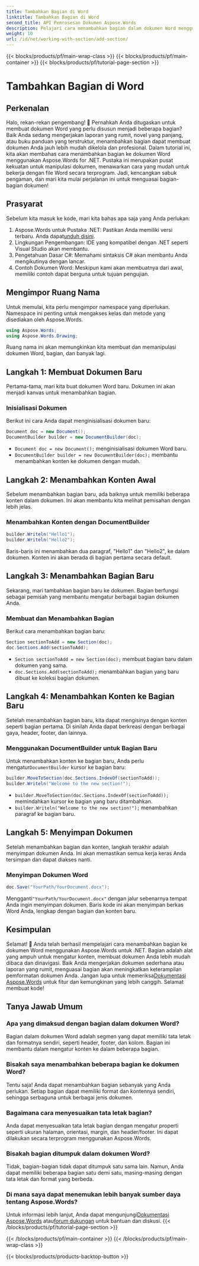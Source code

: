 ```yaml
---
title: Tambahkan Bagian di Word
linktitle: Tambahkan Bagian di Word
second_title: API Pemrosesan Dokumen Aspose.Words
description: Pelajari cara menambahkan bagian dalam dokumen Word menggunakan Aspose.Words untuk .NET. Panduan ini mencakup semuanya, mulai dari membuat dokumen hingga menambahkan dan mengelola bagian.
weight: 10
url: /id/net/working-with-section/add-section/
---
```


{{< blocks/products/pf/main-wrap-class >}}
{{< blocks/products/pf/main-container >}}
{{< blocks/products/pf/tutorial-page-section >}}

# Tambahkan Bagian di Word


## Perkenalan

Halo, rekan-rekan pengembang! 👋 Pernahkah Anda ditugaskan untuk membuat dokumen Word yang perlu disusun menjadi beberapa bagian? Baik Anda sedang mengerjakan laporan yang rumit, novel yang panjang, atau buku panduan yang terstruktur, menambahkan bagian dapat membuat dokumen Anda jauh lebih mudah dikelola dan profesional. Dalam tutorial ini, kita akan membahas cara menambahkan bagian ke dokumen Word menggunakan Aspose.Words for .NET. Pustaka ini merupakan pusat kekuatan untuk manipulasi dokumen, menawarkan cara yang mudah untuk bekerja dengan file Word secara terprogram. Jadi, kencangkan sabuk pengaman, dan mari kita mulai perjalanan ini untuk menguasai bagian-bagian dokumen!

## Prasyarat

Sebelum kita masuk ke kode, mari kita bahas apa saja yang Anda perlukan:

1.  Aspose.Words untuk Pustaka .NET: Pastikan Anda memiliki versi terbaru. Anda dapat[unduh disini](https://releases.aspose.com/words/net/).
2. Lingkungan Pengembangan: IDE yang kompatibel dengan .NET seperti Visual Studio akan membantu.
3. Pengetahuan Dasar C#: Memahami sintaksis C# akan membantu Anda mengikutinya dengan lancar.
4. Contoh Dokumen Word: Meskipun kami akan membuatnya dari awal, memiliki contoh dapat berguna untuk tujuan pengujian.

## Mengimpor Ruang Nama

Untuk memulai, kita perlu mengimpor namespace yang diperlukan. Namespace ini penting untuk mengakses kelas dan metode yang disediakan oleh Aspose.Words.

```csharp
using Aspose.Words;
using Aspose.Words.Drawing;
```

Ruang nama ini akan memungkinkan kita membuat dan memanipulasi dokumen Word, bagian, dan banyak lagi.

## Langkah 1: Membuat Dokumen Baru

Pertama-tama, mari kita buat dokumen Word baru. Dokumen ini akan menjadi kanvas untuk menambahkan bagian.

### Inisialisasi Dokumen

Berikut ini cara Anda dapat menginisialisasi dokumen baru:

```csharp
Document doc = new Document();
DocumentBuilder builder = new DocumentBuilder(doc);
```

- `Document doc = new Document();` menginisialisasi dokumen Word baru.
- `DocumentBuilder builder = new DocumentBuilder(doc);` membantu menambahkan konten ke dokumen dengan mudah.

## Langkah 2: Menambahkan Konten Awal

Sebelum menambahkan bagian baru, ada baiknya untuk memiliki beberapa konten dalam dokumen. Ini akan membantu kita melihat pemisahan dengan lebih jelas.

### Menambahkan Konten dengan DocumentBuilder

```csharp
builder.Writeln("Hello1");
builder.Writeln("Hello2");
```

Baris-baris ini menambahkan dua paragraf, "Hello1" dan "Hello2", ke dalam dokumen. Konten ini akan berada di bagian pertama secara default.

## Langkah 3: Menambahkan Bagian Baru

Sekarang, mari tambahkan bagian baru ke dokumen. Bagian berfungsi sebagai pemisah yang membantu mengatur berbagai bagian dokumen Anda.

### Membuat dan Menambahkan Bagian

Berikut cara menambahkan bagian baru:

```csharp
Section sectionToAdd = new Section(doc);
doc.Sections.Add(sectionToAdd);
```

- `Section sectionToAdd = new Section(doc);` membuat bagian baru dalam dokumen yang sama.
- `doc.Sections.Add(sectionToAdd);` menambahkan bagian yang baru dibuat ke koleksi bagian dokumen.

## Langkah 4: Menambahkan Konten ke Bagian Baru

Setelah menambahkan bagian baru, kita dapat mengisinya dengan konten seperti bagian pertama. Di sinilah Anda dapat berkreasi dengan berbagai gaya, header, footer, dan lainnya.

### Menggunakan DocumentBuilder untuk Bagian Baru

 Untuk menambahkan konten ke bagian baru, Anda perlu mengatur`DocumentBuilder` kursor ke bagian baru:

```csharp
builder.MoveToSection(doc.Sections.IndexOf(sectionToAdd));
builder.Writeln("Welcome to the new section!");
```

- `builder.MoveToSection(doc.Sections.IndexOf(sectionToAdd));` memindahkan kursor ke bagian yang baru ditambahkan.
- `builder.Writeln("Welcome to the new section!");` menambahkan paragraf ke bagian baru.

## Langkah 5: Menyimpan Dokumen

Setelah menambahkan bagian dan konten, langkah terakhir adalah menyimpan dokumen Anda. Ini akan memastikan semua kerja keras Anda tersimpan dan dapat diakses nanti.

### Menyimpan Dokumen Word

```csharp
doc.Save("YourPath/YourDocument.docx");
```

 Mengganti`"YourPath/YourDocument.docx"` dengan jalur sebenarnya tempat Anda ingin menyimpan dokumen. Baris kode ini akan menyimpan berkas Word Anda, lengkap dengan bagian dan konten baru.

## Kesimpulan

 Selamat! 🎉 Anda telah berhasil mempelajari cara menambahkan bagian ke dokumen Word menggunakan Aspose.Words untuk .NET. Bagian adalah alat yang ampuh untuk mengatur konten, membuat dokumen Anda lebih mudah dibaca dan dinavigasi. Baik Anda mengerjakan dokumen sederhana atau laporan yang rumit, menguasai bagian akan meningkatkan keterampilan pemformatan dokumen Anda. Jangan lupa untuk memeriksa[Dokumentasi Aspose.Words](https://reference.aspose.com/words/net/) untuk fitur dan kemungkinan yang lebih canggih. Selamat membuat kode!

## Tanya Jawab Umum

### Apa yang dimaksud dengan bagian dalam dokumen Word?

Bagian dalam dokumen Word adalah segmen yang dapat memiliki tata letak dan formatnya sendiri, seperti header, footer, dan kolom. Bagian ini membantu dalam mengatur konten ke dalam beberapa bagian.

### Bisakah saya menambahkan beberapa bagian ke dokumen Word?

Tentu saja! Anda dapat menambahkan bagian sebanyak yang Anda perlukan. Setiap bagian dapat memiliki format dan kontennya sendiri, sehingga serbaguna untuk berbagai jenis dokumen.

### Bagaimana cara menyesuaikan tata letak bagian?

Anda dapat menyesuaikan tata letak bagian dengan mengatur properti seperti ukuran halaman, orientasi, margin, dan header/footer. Ini dapat dilakukan secara terprogram menggunakan Aspose.Words.

### Bisakah bagian ditumpuk dalam dokumen Word?

Tidak, bagian-bagian tidak dapat ditumpuk satu sama lain. Namun, Anda dapat memiliki beberapa bagian satu demi satu, masing-masing dengan tata letak dan format yang berbeda.

### Di mana saya dapat menemukan lebih banyak sumber daya tentang Aspose.Words?

 Untuk informasi lebih lanjut, Anda dapat mengunjungi[Dokumentasi Aspose.Words](https://reference.aspose.com/words/net/) atau[forum dukungan](https://forum.aspose.com/c/words/8) untuk bantuan dan diskusi.
{{< /blocks/products/pf/tutorial-page-section >}}

{{< /blocks/products/pf/main-container >}}
{{< /blocks/products/pf/main-wrap-class >}}

{{< blocks/products/products-backtop-button >}}
